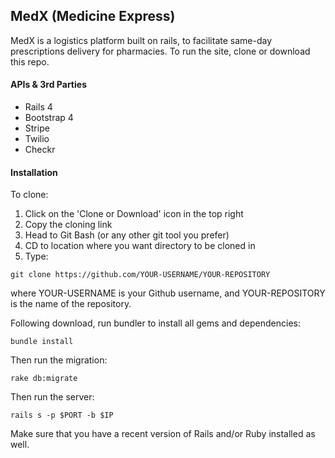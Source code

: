 ## MedX (Medicine Express)

 MedX is a logistics platform built on rails, to facilitate same-day prescriptions
 delivery for pharmacies. To run the site, clone or download this repo.
 
#### APIs & 3rd Parties

 - Rails 4
 - Bootstrap 4
 - Stripe
 - Twilio
 - Checkr

#### Installation

 To clone:
 
 1. Click on the 'Clone or Download' icon in the top right
 2. Copy the cloning link
 3. Head to Git Bash (or any other git tool you prefer)
 4. CD to location where you want directory to be cloned in
 5. Type:
 
 ```
 git clone https://github.com/YOUR-USERNAME/YOUR-REPOSITORY
 ```
 
 where YOUR-USERNAME is your Github username, and YOUR-REPOSITORY is the name of
 the repository.
 
 Following download, run bundler to install all gems and dependencies:
 
 ```
 bundle install
 ```
 Then run the migration:
 
 ```
 rake db:migrate
 ```
 Then run the server:
 
 ```
 rails s -p $PORT -b $IP
 ```
 
 Make sure that you have a recent version of Rails and/or Ruby installed as well.
